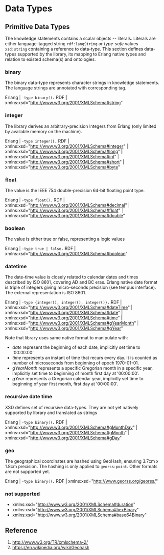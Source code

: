 # Data Types


## Primitive Data Types

The knowledge statements contains a scalar objects -- literals. Literals are either language-tagged string `rdf:langString` or _type-safe_ values `xsd:string` containing a reference to data-type. This section defines data-types supported by the library, its mapping to Erlang native types and relation to existed schema(s) and ontologies.  


### binary

The binary data-type represents character strings in knowledge statements. The language strings are annotated with corresponding tag.

Erlang | `-type binary().`
RDF | xmlns:xsd="http://www.w3.org/2001/XMLSchema#string"


### integer

The library derives an arbitrary-precision Integers from Erlang (only limited by available memory on the machine).

Erlang | `-type integer().`
RDF | xmlns:xsd="http://www.w3.org/2001/XMLSchema#integer"
    | xmlns:xsd="http://www.w3.org/2001/XMLSchema#long"
    | xmlns:xsd="http://www.w3.org/2001/XMLSchema#int"
    | xmlns:xsd="http://www.w3.org/2001/XMLSchema#short"
    | xmlns:xsd="http://www.w3.org/2001/XMLSchema#byte"



### float

The value is the IEEE 754 double-precision 64-bit floating point type.

Erlang | `-type float().`
RDF | xmlns:xsd="http://www.w3.org/2001/XMLSchema#decimal"
    | xmlns:xsd="http://www.w3.org/2001/XMLSchema#float"
    | xmlns:xsd="http://www.w3.org/2001/XMLSchema#double"



### boolean

The value is either true or false, representing a logic values

Erlang | `-type true | false.`
RDF | xmlns:xsd="http://www.w3.org/2001/XMLSchema#boolean"




### datetime

The date-time value is closely related to calendar dates and times described by ISO 8601, covering AD and BC eras. Erlang native date format is triple of integers giving micro-seconds precision (see tempus interface). The external representation is ISO 8601. 


Erlang | `-type {integer(), integer(), integer()}.`
RDF | xmlns:xsd="http://www.w3.org/2001/XMLSchema#dateTime"
    | xmlns:xsd="http://www.w3.org/2001/XMLSchema#date"
    | xmlns:xsd="http://www.w3.org/2001/XMLSchema#time"
    | xmlns:xsd="http://www.w3.org/2001/XMLSchema#gYearMonth"
    | xmlns:xsd="http://www.w3.org/2001/XMLSchema#gYear"


Note that library uses same native format to manipulate with:
* _date_ represent the beginning of each date, implicitly set time to '00:00:00'
* _time_ represents an instant of time that recurs every day. It is counted as number of microseconds from beginning of epoch 1970-01-01.
* _gYearMonth_ represents a specific Gregorian month in a specific year, implicitly set time to beginning of month first day at '00:00:00'.
* _gYear_ represents a Gregorian calendar year, implicitly set time to beginning of year first month, first day at '00:00:00'.


### recursive date time

XSD defines set of recursive data-types. They are not yet natively supported by library and translated as strings

Erlang | `-type binary().`
RDF | xmlns:xsd="http://www.w3.org/2001/XMLSchema#gMonthDay"
    | xmlns:xsd="http://www.w3.org/2001/XMLSchema#gMonth"
    | xmlns:xsd="http://www.w3.org/2001/XMLSchema#gDay"


### geo

The geographical coordinates are hashed using GeoHash, ensuring 3.7cm x 1.8cm precision. The hashing is only applied to `georss:point`. Other formats are not supported yet.

Erlang | `-type binary().`
RDF | xmlns:xsd="http://www.georss.org/georss/"


### not supported 

* xmlns:xsd="http://www.w3.org/2001/XMLSchema#duration"
* xmlns:xsd="http://www.w3.org/2001/XMLSchema#hexBinary"
* xmlns:xsd="http://www.w3.org/2001/XMLSchema#base64Binary"


## Reference
1. http://www.w3.org/TR/xmlschema-2/
2. https://en.wikipedia.org/wiki/Geohash

